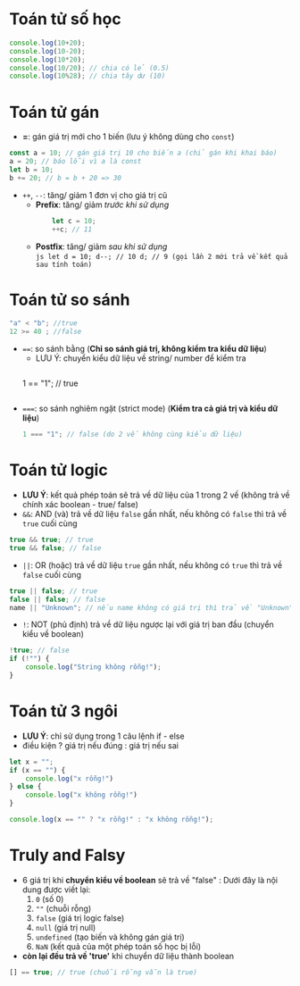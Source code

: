# Toán tử số học
```js
console.log(10+20);
console.log(10-20);
console.log(10*20);
console.log(10/20); // chia có lẻ (0.5)
console.log(10%28); // chia tây dư (10)
```
# Toán tử gán  
- **=**: gán giá trị mới cho 1 biến (lưu ý không dùng cho `const`)  
```js  
const a = 10; // gán giá trị 10 cho biến a (chỉ gán khi khai báo)  
a = 20; // báo lỗi vì a là const  
let b = 10;
b += 20; // b = b + 20 => 30
```
- `++`, `--`: tăng/ giảm 1 đơn vị cho giá trị cũ  
    - **Prefix**: tăng/ giảm *trước khi sử dụng*  
        ```js
            let c = 10;
            ++c; // 11
        ```
  - **Postfix**: tăng/ giảm *sau khi sử dụng*  
        ```js
            let d = 10;
            d--; // 10
            d; // 9 (gọi lần 2 mới trả về kết quả sau tính toán)
        ```
# Toán tử so sánh
```js
"a" < "b"; //true
12 >= 40 ; //false
```
- `==`: so sánh bằng (**Chỉ so sánh giá trị, không kiểm tra kiểu dữ liệu**)  
  - LƯU Ý: chuyển kiểu dữ liệu về string/ number để kiểm tra  
    ```js
  1 == "1"; // true
    ```
- `===`: so sánh nghiêm ngặt (strict mode) (**Kiểm tra cả giá trị và kiểu dữ liệu**)  
    ```js
    1 === "1"; // false (do 2 vế không cùng kiểu dữ liệu)
    ```

# Toán tử logic
- **LƯU Ý**: kết quả phép toán sẽ trả về dữ liệu của 1 trong 2 vế (không trả về chính xác boolean - true/ false)
- `&&`: AND (và) trả về dữ liệu `false` gần nhất, nếu không có `false` thì trả về `true` cuối cùng
```js
true && true; // true
true && false; // false
```
- `||`: OR (hoặc) trả về dữ liệu `true` gần nhất, nếu không có `true` thì trả về `false` cuối cùng
```js
true || false; // true
false || false; // false
name || "Unknown"; // nếu name không có giá trị thì trả về "Unknown"
```
- `!`: NOT (phủ định) trả về dữ liệu ngược lại với giá trị ban đầu (chuyển kiểu về boolean)
```js
!true; // false
if (!"") {
    console.log("String không rỗng!");
}
```
# Toán tử 3 ngôi
- **LƯU Ý**: chỉ sử dụng trong 1 câu lệnh if - else
- điều kiện ? giá trị nếu đúng : giá trị nếu sai
```js
let x = "";
if (x == "") {
    console.log("x rỗng!")
} else {
    console.log("x không rỗng!")
}

console.log(x == "" ? "x rỗng!" : "x không rỗng!");
```

# Truly and Falsy
- 6 giá trị khi **chuyển kiểu về boolean** sẽ trả về "false" :
Dưới đây là nội dung được viết lại:  
    1. `0` (số 0)  
    2. `""` (chuỗi rỗng)  
    3. `false` (giá trị logic false)  
    4. `null` (giá trị null)  
    5. `undefined` (tạo biến và không gán giá trị)  
    6. `NaN` (kết quả của một phép toán số học bị lỗi)
- **còn lại đều trả về 'true'** khi chuyển dữ liệu thành boolean
```js
[] == true; // true (chuỗi rỗng vẫn là true)
```